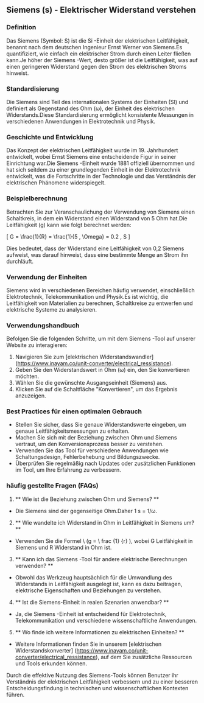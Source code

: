 ## Siemens (s) - Elektrischer Widerstand verstehen

### Definition
Das Siemens (Symbol: S) ist die Si -Einheit der elektrischen Leitfähigkeit, benannt nach dem deutschen Ingenieur Ernst Werner von Siemens.Es quantifiziert, wie einfach ein elektrischer Strom durch einen Leiter fließen kann.Je höher der Siemens -Wert, desto größer ist die Leitfähigkeit, was auf einen geringeren Widerstand gegen den Strom des elektrischen Stroms hinweist.

### Standardisierung
Die Siemens sind Teil des internationalen Systems der Einheiten (SI) und definiert als Gegenstand des Ohm (ω), der Einheit des elektrischen Widerstands.Diese Standardisierung ermöglicht konsistente Messungen in verschiedenen Anwendungen in Elektrotechnik und Physik.

### Geschichte und Entwicklung
Das Konzept der elektrischen Leitfähigkeit wurde im 19. Jahrhundert entwickelt, wobei Ernst Siemens eine entscheidende Figur in seiner Einrichtung war.Die Siemens -Einheit wurde 1881 offiziell übernommen und hat sich seitdem zu einer grundlegenden Einheit in der Elektrotechnik entwickelt, was die Fortschritte in der Technologie und das Verständnis der elektrischen Phänomene widerspiegelt.

### Beispielberechnung
Betrachten Sie zur Veranschaulichung der Verwendung von Siemens einen Schaltkreis, in dem ein Widerstand einen Widerstand von 5 Ohm hat.Die Leitfähigkeit (g) kann wie folgt berechnet werden:

\[ G = \frac{1}{R} = \frac{1}{5 \, \Omega} = 0.2 \, S \]

Dies bedeutet, dass der Widerstand eine Leitfähigkeit von 0,2 Siemens aufweist, was darauf hinweist, dass eine bestimmte Menge an Strom ihn durchläuft.

### Verwendung der Einheiten
Siemens wird in verschiedenen Bereichen häufig verwendet, einschließlich Elektrotechnik, Telekommunikation und Physik.Es ist wichtig, die Leitfähigkeit von Materialien zu berechnen, Schaltkreise zu entwerfen und elektrische Systeme zu analysieren.

### Verwendungshandbuch
Befolgen Sie die folgenden Schritte, um mit dem Siemens -Tool auf unserer Website zu interagieren:
1. Navigieren Sie zum [elektrischen Widerstandswandler] (https://www.inayam.co/unit-converter/electrical_ressistance).
2. Geben Sie den Widerstandswert in Ohm (ω) ein, den Sie konvertieren möchten.
3. Wählen Sie die gewünschte Ausgangseinheit (Siemens) aus.
4. Klicken Sie auf die Schaltfläche "Konvertieren", um das Ergebnis anzuzeigen.

### Best Practices für einen optimalen Gebrauch
- Stellen Sie sicher, dass Sie genaue Widerstandswerte eingeben, um genaue Leitfähigkeitsmessungen zu erhalten.
- Machen Sie sich mit der Beziehung zwischen Ohm und Siemens vertraut, um den Konversionsprozess besser zu verstehen.
- Verwenden Sie das Tool für verschiedene Anwendungen wie Schaltungsdesign, Fehlerbehebung und Bildungszwecke.
- Überprüfen Sie regelmäßig nach Updates oder zusätzlichen Funktionen im Tool, um Ihre Erfahrung zu verbessern.

### häufig gestellte Fragen (FAQs)

1. ** Wie ist die Beziehung zwischen Ohm und Siemens? **
- Die Siemens sind der gegenseitige Ohm.Daher 1 s = 1/ω.

2. ** Wie wandelte ich Widerstand in Ohm in Leitfähigkeit in Siemens um? **
- Verwenden Sie die Formel \ (g = \ frac {1} {r} \), wobei G Leitfähigkeit in Siemens und R Widerstand in Ohm ist.

3. ** Kann ich das Siemens -Tool für andere elektrische Berechnungen verwenden? **
- Obwohl das Werkzeug hauptsächlich für die Umwandlung des Widerstands in Leitfähigkeit ausgelegt ist, kann es dazu beitragen, elektrische Eigenschaften und Beziehungen zu verstehen.

4. ** Ist die Siemens-Einheit in realen Szenarien anwendbar? **
- Ja, die Siemens -Einheit ist entscheidend für Elektrotechnik, Telekommunikation und verschiedene wissenschaftliche Anwendungen.

5. ** Wo finde ich weitere Informationen zu elektrischen Einheiten? **
- Weitere Informationen finden Sie in unserem [elektrischen Widerstandskonverter] (https://www.inayam.co/unit-converter/electrical_ressistance), auf dem Sie zusätzliche Ressourcen und Tools erkunden können.

Durch die effektive Nutzung des Siemens-Tools können Benutzer ihr Verständnis der elektrischen Leitfähigkeit verbessern und zu einer besseren Entscheidungsfindung in technischen und wissenschaftlichen Kontexten führen.